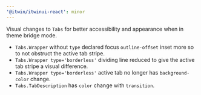 ```yaml
---
'@itwin/itwinui-react': minor
---
```


Visual changes to `Tabs` for better accessibility and appearance when in theme bridge mode.

- `Tabs.Wrapper` without `type` declared focus `outline-offset` inset more so to not obstruct the active tab stripe.
- `Tabs.Wrapper type='borderless'` dividing line reduced to give the active tab stripe a visual difference.
- `Tabs.Wrapper type='borderless'` active tab no longer has `background-color` change.
- `Tabs.TabDescription` has `color` change with `transition`.
